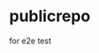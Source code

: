 # publicrepo
for e2e test



































































































































































































































































































































































































































































































































































































































































































































































































































































































































































































































